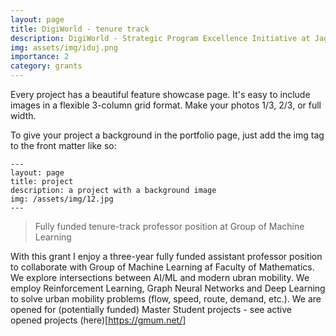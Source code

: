 ```yaml
---
layout: page
title: DigiWorld - tenure track
description: DigiWorld - Strategic Program Excellence Initiative at Jagiellonian University 
img: assets/img/iduj.png
importance: 2
category: grants
---
```


Every project has a beautiful feature showcase page.
It's easy to include images in a flexible 3-column grid format.
Make your photos 1/3, 2/3, or full width.

To give your project a background in the portfolio page, just add the img tag to the front matter like so:

    ---
    layout: page
    title: project
    description: a project with a background image
    img: /assets/img/12.jpg
    ---

> Fully funded tenure-track professor position at Group of Machine Learning

With this grant I enjoy a three-year fully funded assistant professor position to collaborate with Group of Machine Learning af Faculty of Mathematics. 
We explore intersections between AI/ML and modern ubran mobility. 
We employ Reinforcement Learning, Graph Neural Networks and Deep Learning to solve urban mobility problems (flow, speed, route, demand, etc.). 
We are opened for (potentially funded) Master Student projects - see active opened projects (here)[https://gmum.net/]

